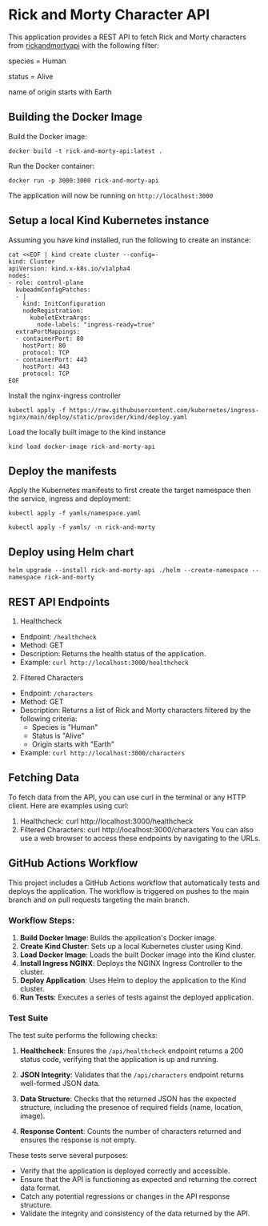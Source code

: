# Rick and Morty Character API

This application provides a REST API to fetch Rick and Morty characters from [rickandmortyapi](https://rickandmortyapi.com/) with the following filter:

  species = Human

  status = Alive 

  name of origin starts with Earth

## Building the Docker Image

Build the Docker image:
```
docker build -t rick-and-morty-api:latest .
```

Run the Docker container:
```
docker run -p 3000:3000 rick-and-morty-api
```
The application will now be running on `http://localhost:3000`

## Setup a local Kind Kubernetes instance

Assuming you have kind installed, run the following to create an instance:
```
cat <<EOF | kind create cluster --config=-
kind: Cluster
apiVersion: kind.x-k8s.io/v1alpha4
nodes:
- role: control-plane
  kubeadmConfigPatches:
  - |
    kind: InitConfiguration
    nodeRegistration:
      kubeletExtraArgs:
        node-labels: "ingress-ready=true"
  extraPortMappings:
  - containerPort: 80
    hostPort: 80
    protocol: TCP
  - containerPort: 443
    hostPort: 443
    protocol: TCP
EOF
```
Install the nginx-ingress controller
```
kubectl apply -f https://raw.githubusercontent.com/kubernetes/ingress-nginx/main/deploy/static/provider/kind/deploy.yaml
```
Load the locally built image to the kind instance
```
kind load docker-image rick-and-morty-api
```

## Deploy the manifests
Apply the Kubernetes manifests to first create the target namespace then the service, ingress and deployment:
```
kubectl apply -f yamls/namespace.yaml
```
```
kubectl apply -f yamls/ -n rick-and-morty
```

## Deploy using Helm chart

```
helm upgrade --install rick-and-morty-api ./helm --create-namespace --namespace rick-and-morty
```

## REST API Endpoints

1. Healthcheck
  * Endpoint: `/healthcheck`
  * Method: GET
  * Description: Returns the health status of the application.
  * Example: `curl http://localhost:3000/healthcheck`

2. Filtered Characters
  * Endpoint: `/characters`
  * Method: GET
  * Description: Returns a list of Rick and Morty characters filtered by the following criteria:
    * Species is "Human"
    * Status is "Alive"
    * Origin starts with "Earth"
  * Example: `curl http://localhost:3000/characters`

## Fetching Data

To fetch data from the API, you can use curl in the terminal or any HTTP client. Here are examples using curl:

1. Healthcheck:
curl http://localhost:3000/healthcheck
2. Filtered Characters:
curl http://localhost:3000/characters
You can also use a web browser to access these endpoints by navigating to the URLs.

## GitHub Actions Workflow

This project includes a GitHub Actions workflow that automatically tests and deploys the application. The workflow is triggered on pushes to the main branch and on pull requests targeting the main branch.

### Workflow Steps:

1. **Build Docker Image**: Builds the application's Docker image.
2. **Create Kind Cluster**: Sets up a local Kubernetes cluster using Kind.
3. **Load Docker Image**: Loads the built Docker image into the Kind cluster.
4. **Install Ingress NGINX**: Deploys the NGINX Ingress Controller to the cluster.
5. **Deploy Application**: Uses Helm to deploy the application to the Kind cluster.
6. **Run Tests**: Executes a series of tests against the deployed application.

### Test Suite

The test suite performs the following checks:

1. **Healthcheck**: Ensures the `/api/healthcheck` endpoint returns a 200 status code, verifying that the application is up and running.

2. **JSON Integrity**: Validates that the `/api/characters` endpoint returns well-formed JSON data.

3. **Data Structure**: Checks that the returned JSON has the expected structure, including the presence of required fields (name, location, image).

4. **Response Content**: Counts the number of characters returned and ensures the response is not empty.

These tests serve several purposes:
* Verify that the application is deployed correctly and accessible.
* Ensure that the API is functioning as expected and returning the correct data format.
* Catch any potential regressions or changes in the API response structure.
* Validate the integrity and consistency of the data returned by the API.
